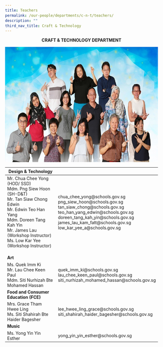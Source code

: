 ```yaml
---
title: Teachers
permalink: /our-people/departments/c-n-t/teachers/
description: ""
third_nav_title: Craft & Technology
---
```

**<center>CRAFT & TECHNOLOGY DEPARTMENT</center>**


![](/images/Our%20People/Departments/Craft%20&%20Technology/Craft%20&%20Technology%20Department_Fun.jpg)

<table>
<thead>
  <tr>
    <th>Design &amp; Technology</th>
    <th></th>
  </tr>
</thead>
<tbody>
  <tr>
    <td>Mr. Chua Chee Yong (HOD/ SSD)<br>Mdm. Png Siew Hoon (SH-D&amp;T)<br>Mr. Tan Siaw Chong Edwin<br>Mr. Edwin Teo Han Yang<br>Mdm. Doreen Tang Kah Yin<br>Mr. James Lau (Workshop Instructor)<br>Ms. Low Kar Yee (Workshop Instructor)<br><br></td>
    <td>chua_chee_yong@schools.gov.sg<br>png_siew_hoon@schools.gov.sg<br>tan_siaw_chong@schools.gov.sg<br>teo_han_yang_edwin@schools.gov.sg<br>doreen_tang_kah_yin@schools.gov.sg<br>james_lau_kam_fatt@schools.gov.sg<br>low_kar_yee_a@schools.gov.sg<br><br></td>
  </tr>
  <tr>
		<td><b>Art</b></td>
    <td></td>
  </tr>
  <tr>
    <td>Ms. Quek Imm Ki<br>Mr. Lau Chee Keen Paul<br>Mdm. Siti Nurhizah Bte Mohamed Hassan<br></td>
    <td>quek_imm_ki@schools.gov.sg<br>lau_chee_keen_paul@schools.gov.sg<br>siti_nurhizah_mohamed_hassan@schools.gov.sg<br></td>
  </tr>
  <tr>
		<td><b>Food and Consumer Education (FCE)</b></td>
    <td> </td>
  </tr>
  <tr>
    <td>Mrs. Grace Tham Hwee Ling<br>Ms. Siti Shahirah Bte Haider Bagesher<br></td>
    <td> lee_hwee_ling_grace@schools.gov.sg<br>siti_shahirah_haider_bagesher@schools.gov.sg<br></td>
  </tr>
  <tr>
		<td><b>Music</b></td>
    <td> </td>
  </tr>
  <tr>
    <td>Ms. Yong Yin Yin Esther</td>
    <td>yong_yin_yin_esther@schools.gov.sg</td>
  </tr>
</tbody>
</table>
